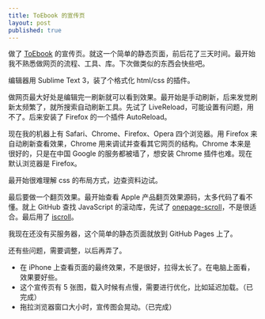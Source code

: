 ```yaml
---
title: ToEbook 的宣传页
layout: post
published: true
---
```


做了 [ToEbook](http://dumbduck.github.io/ToEbook/) 的宣传页。就这一个简单的静态页面，前后花了三天时间。最开始我不熟悉做网页的流程、工具、库。下次做类似的东西会快些吧。

编辑器用 Sublime Text 3，装了个格式化 html/css 的插件。

做网页最大好处是编辑完一刷新就可以看到效果。最开始是手动刷新，后来发觉刷新太频繁了，就所搜索自动刷新工具。先试了 LiveReload，可能设置有问题，用不了。后来安装了 Firefox 的一个插件 AutoReload。

现在我的机器上有 Safari、Chrome、Firefox、Opera 四个浏览器。用 Firefox 来自动刷新查看效果，Chrome 用来调试并查看其它网页的结构。Chrome 本来是很好的，只是在中国 Google 的服务都被墙了，想安装 Chrome 插件也难。现在默认浏览器是 Firefox。

最开始很难理解 css 的布局方式，边查资料边试。

最后要做一个翻页效果。最开始查看 Apple 产品翻页效果源码，太多代码了看不懂。就上 GitHub 查找 JavaScript 的滚动库，先试了 [onepage-scroll](https://github.com/peachananr/onepage-scroll)，不是很适合。最后用了 [iscroll](https://github.com/cubiq/iscroll)。

我现在还没有买服务器，这个简单的静态页面就放到 GitHub Pages 上了。

还有些问题，需要调整，以后再弄了。

* 在 iPhone 上查看页面的最终效果，不是很好，拉得太长了。在电脑上面看，效果要好些。
* 这个宣传页有 5 张图，载入时候有点慢，需要进行优化，比如延迟加载。（已完成）
* 拖拉浏览器窗口大小时，宣传图会晃动。（已完成）

